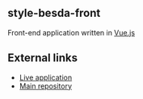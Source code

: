## style-besda-front
  Front-end application written in [Vue.js](https://vuejs.org/)
## External links
* [Live application](http://52.91.103.90)
* [Main repository](https://github.com/kydva/style-besda) 
